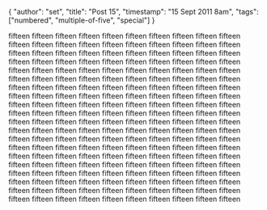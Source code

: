 {
  "author": "set",
  "title": "Post 15",
  "timestamp": "15 Sept 2011 8am",
  "tags": ["numbered", "multiple-of-five", "special"]
}

fifteen fifteen fifteen fifteen fifteen fifteen fifteen fifteen fifteen fifteen
fifteen fifteen fifteen fifteen fifteen fifteen fifteen fifteen fifteen fifteen
fifteen fifteen fifteen fifteen fifteen fifteen fifteen fifteen fifteen fifteen
fifteen fifteen fifteen fifteen fifteen fifteen fifteen fifteen fifteen fifteen
fifteen fifteen fifteen fifteen fifteen fifteen fifteen fifteen fifteen fifteen
fifteen fifteen fifteen fifteen fifteen fifteen fifteen fifteen fifteen fifteen
fifteen fifteen fifteen fifteen fifteen fifteen fifteen fifteen fifteen fifteen
fifteen fifteen fifteen fifteen fifteen fifteen fifteen fifteen fifteen fifteen
fifteen fifteen fifteen fifteen fifteen fifteen fifteen fifteen fifteen fifteen
fifteen fifteen fifteen fifteen fifteen fifteen fifteen fifteen fifteen fifteen
fifteen fifteen fifteen fifteen fifteen fifteen fifteen fifteen fifteen fifteen
fifteen fifteen fifteen fifteen fifteen fifteen fifteen fifteen fifteen fifteen
fifteen fifteen fifteen fifteen fifteen fifteen fifteen fifteen fifteen fifteen
fifteen fifteen fifteen fifteen fifteen fifteen fifteen fifteen fifteen fifteen
fifteen fifteen fifteen fifteen fifteen fifteen fifteen fifteen fifteen fifteen
fifteen fifteen fifteen fifteen fifteen fifteen fifteen fifteen fifteen fifteen
fifteen fifteen fifteen fifteen fifteen fifteen fifteen fifteen fifteen fifteen
fifteen fifteen fifteen fifteen fifteen fifteen fifteen fifteen fifteen fifteen
fifteen fifteen fifteen fifteen fifteen fifteen fifteen fifteen fifteen fifteen
fifteen fifteen fifteen fifteen fifteen fifteen fifteen fifteen fifteen fifteen
